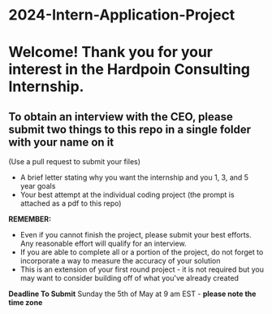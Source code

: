 # 2024-Intern-Application-Project

# Welcome! Thank you for your interest in the Hardpoin Consulting Internship. 

## To obtain an interview with the CEO, please submit two things to this repo in a single folder with your name on it
(Use a pull request to submit your files)

* A brief letter stating why you want the internship and you 1, 3, and 5 year goals
* Your best attempt at the individual coding project (the prompt is attached as a pdf to this repo)


**REMEMBER:**
- Even if you cannot finish the project, please submit your best efforts. Any reasonable effort will qualify for an interview.
- If you are able to complete all or a portion of the project, do not forget to incorporate a way to measure the accuracy of your solution
- This is an extension of your first round project - it is not required but you may want to consider building off of what you've already created

**Deadline To Submit**
Sunday the 5th of May at 9 am EST - **please note the time zone**
